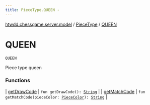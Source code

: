 ```yaml
---
title: PieceType.QUEEN - 
---
```


[htwdd.chessgame.server.model](../../index.html) / [PieceType](../index.html) / [QUEEN](./index.html)

# QUEEN

`QUEEN`

Piece type queen

### Functions

| [getDrawCode](get-draw-code.html) | `fun getDrawCode(): `[`String`](https://kotlinlang.org/api/latest/jvm/stdlib/kotlin/-string/index.html) |
| [getMatchCode](get-match-code.html) | `fun getMatchCode(pieceColor: `[`PieceColor`](../../-piece-color/index.html)`): `[`String`](https://kotlinlang.org/api/latest/jvm/stdlib/kotlin/-string/index.html) |

